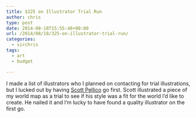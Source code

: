 ```yaml
---
title: $325 on Illustrator Trial Run
author: chris
type: post
date: 2014-08-18T15:55:48+00:00
url: /2014/08/18/325-on-illustrator-trial-run/
categories:
  - sirchris
tags:
  - art
  - budget

---
```

I made a list of illustrators who I planned on contacting for trial illustrations, but I lucked out by having [Scott Pellico][1] go first. Scott illustrated a piece of my world map as a trial to see if his style was a fit for the world I&#8217;d like to create. He nailed it and I&#8217;m lucky to have found a quality illustrator on the first go.

 [1]: http://appylon.weebly.com